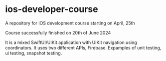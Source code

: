 # ios-developer-course
A repository for iOS development course starting on April, 25th

Course successfully finished on 20th of June 2024

It is a mixed SwiftUI/UIKit application with UIKit navigation using coordinators.
It uses two different APIs, Firebase.
Expamples of unit testing, ui testing, snapshot testing.


